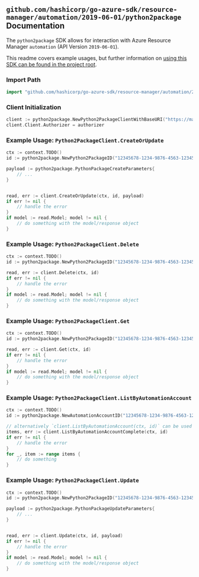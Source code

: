
## `github.com/hashicorp/go-azure-sdk/resource-manager/automation/2019-06-01/python2package` Documentation

The `python2package` SDK allows for interaction with Azure Resource Manager `automation` (API Version `2019-06-01`).

This readme covers example usages, but further information on [using this SDK can be found in the project root](https://github.com/hashicorp/go-azure-sdk/tree/main/docs).

### Import Path

```go
import "github.com/hashicorp/go-azure-sdk/resource-manager/automation/2019-06-01/python2package"
```


### Client Initialization

```go
client := python2package.NewPython2PackageClientWithBaseURI("https://management.azure.com")
client.Client.Authorizer = authorizer
```


### Example Usage: `Python2PackageClient.CreateOrUpdate`

```go
ctx := context.TODO()
id := python2package.NewPython2PackageID("12345678-1234-9876-4563-123456789012", "example-resource-group", "automationAccountName", "python2PackageName")

payload := python2package.PythonPackageCreateParameters{
	// ...
}


read, err := client.CreateOrUpdate(ctx, id, payload)
if err != nil {
	// handle the error
}
if model := read.Model; model != nil {
	// do something with the model/response object
}
```


### Example Usage: `Python2PackageClient.Delete`

```go
ctx := context.TODO()
id := python2package.NewPython2PackageID("12345678-1234-9876-4563-123456789012", "example-resource-group", "automationAccountName", "python2PackageName")

read, err := client.Delete(ctx, id)
if err != nil {
	// handle the error
}
if model := read.Model; model != nil {
	// do something with the model/response object
}
```


### Example Usage: `Python2PackageClient.Get`

```go
ctx := context.TODO()
id := python2package.NewPython2PackageID("12345678-1234-9876-4563-123456789012", "example-resource-group", "automationAccountName", "python2PackageName")

read, err := client.Get(ctx, id)
if err != nil {
	// handle the error
}
if model := read.Model; model != nil {
	// do something with the model/response object
}
```


### Example Usage: `Python2PackageClient.ListByAutomationAccount`

```go
ctx := context.TODO()
id := python2package.NewAutomationAccountID("12345678-1234-9876-4563-123456789012", "example-resource-group", "automationAccountName")

// alternatively `client.ListByAutomationAccount(ctx, id)` can be used to do batched pagination
items, err := client.ListByAutomationAccountComplete(ctx, id)
if err != nil {
	// handle the error
}
for _, item := range items {
	// do something
}
```


### Example Usage: `Python2PackageClient.Update`

```go
ctx := context.TODO()
id := python2package.NewPython2PackageID("12345678-1234-9876-4563-123456789012", "example-resource-group", "automationAccountName", "python2PackageName")

payload := python2package.PythonPackageUpdateParameters{
	// ...
}


read, err := client.Update(ctx, id, payload)
if err != nil {
	// handle the error
}
if model := read.Model; model != nil {
	// do something with the model/response object
}
```
